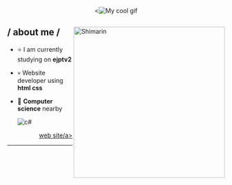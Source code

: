<p align = center ><<img src="https://parrot-dev.web.app/0xParrot/img/1.gif" alt="My cool gif"> </p>

<div>

<img align="right" width="350" alt="Shimarin" src="https://news.vidyaacademy.ac.in/wp-content/uploads/2020/02/parrot.png"/>

<h2> / about me /</h2>
  
- ⭐ I am currently studying on **ejptv2**
- 💀 Website developer using **html css**
- 👾 **Computer science** nearby
  
    <img src = "https://img.shields.io/badge/c%23-%23239120.svg?style=for-the-badge&logo=c-sharp&logoColor=white" alt = "c#" />
    
  
<div align="right">
<a href="https://parrot-dev.web.app/">web site/a>
  </div>
  </div>

------



